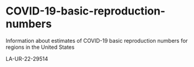 # COVID-19-basic-reproduction-numbers
Information about estimates of COVID-19 basic reproduction numbers for regions in the United States

LA-UR-22-29514

